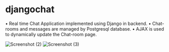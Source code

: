 # djangochat

• Real time Chat Application implemented using Django in backend.
• Chat-rooms and messages are managed by Postgresql database.
• AJAX is used to dynamically update the Chat-room page.

![Screenshot (2)](https://user-images.githubusercontent.com/55292083/164177017-4a0cf9aa-c7ed-4d9f-a53c-2e667f8724dd.png)
![Screenshot (3)](https://user-images.githubusercontent.com/55292083/164177028-43e968c0-e56a-4856-814f-018e67208e38.png)


